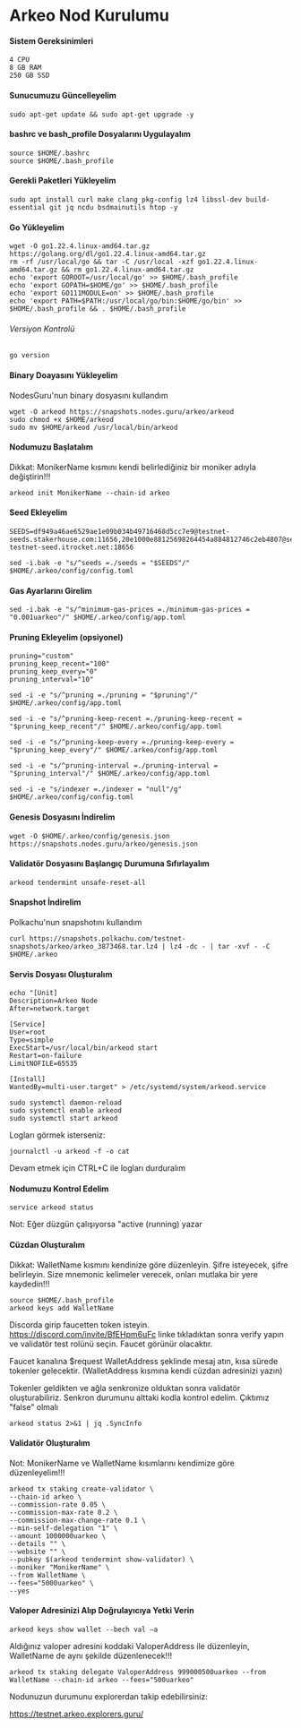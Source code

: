 # Arkeo Nod Kurulumu


#### Sistem Gereksinimleri
```
4 CPU
8 GB RAM
250 GB SSD
```


#### Sunucumuzu Güncelleyelim
```
sudo apt-get update && sudo apt-get upgrade -y
```


#### bashrc ve bash_profile Dosyalarını Uygulayalım
```
source $HOME/.bashrc
source $HOME/.bash_profile
```


#### Gerekli Paketleri Yükleyelim
```
sudo apt install curl make clang pkg-config lz4 libssl-dev build-essential git jq ncdu bsdmainutils htop -y
```


#### Go Yükleyelim
```
wget -O go1.22.4.linux-amd64.tar.gz https://golang.org/dl/go1.22.4.linux-amd64.tar.gz
rm -rf /usr/local/go && tar -C /usr/local -xzf go1.22.4.linux-amd64.tar.gz && rm go1.22.4.linux-amd64.tar.gz
echo 'export GOROOT=/usr/local/go' >> $HOME/.bash_profile
echo 'export GOPATH=$HOME/go' >> $HOME/.bash_profile
echo 'export GO111MODULE=on' >> $HOME/.bash_profile
echo 'export PATH=$PATH:/usr/local/go/bin:$HOME/go/bin' >> $HOME/.bash_profile && . $HOME/.bash_profile
```

###### Versiyon Kontrolü

```
go version
```


#### Binary Doayasını Yükleyelim


NodesGuru'nun binary dosyasını kullandım

```
wget -O arkeod https://snapshots.nodes.guru/arkeo/arkeod
sudo chmod +x $HOME/arkeod
sudo mv $HOME/arkeod /usr/local/bin/arkeod
```


#### Nodumuzu Başlatalım


Dikkat: MonikerName kısmını kendi belirlediğiniz bir moniker adıyla değiştirin!!!

```
arkeod init MonikerName --chain-id arkeo
```


#### Seed Ekleyelim
```
SEEDS=df949a46ae6529ae1e09b034b49716468d5cc7e9@testnet-seeds.stakerhouse.com:11656,20e1000e88125698264454a884812746c2eb4807@seeds.lavenderfive.com:22856,df0561c0418f7ae31970a2cc5adaf0e81ea5923f@arkeo-testnet-seed.itrocket.net:18656

sed -i.bak -e "s/^seeds =./seeds = "$SEEDS"/" $HOME/.arkeo/config/config.toml
```


#### Gas Ayarlarını Girelim
```
sed -i.bak -e "s/^minimum-gas-prices =./minimum-gas-prices = "0.001uarkeo"/" $HOME/.arkeo/config/app.toml
```


#### Pruning Ekleyelim (opsiyonel)
```
pruning="custom"
pruning_keep_recent="100"
pruning_keep_every="0"
pruning_interval="10"

sed -i -e "s/^pruning =./pruning = "$pruning"/" $HOME/.arkeo/config/app.toml

sed -i -e "s/^pruning-keep-recent =./pruning-keep-recent = "$pruning_keep_recent"/" $HOME/.arkeo/config/app.toml

sed -i -e "s/^pruning-keep-every =./pruning-keep-every = "$pruning_keep_every"/" $HOME/.arkeo/config/app.toml

sed -i -e "s/^pruning-interval =./pruning-interval = "$pruning_interval"/" $HOME/.arkeo/config/app.toml

sed -i -e "s/indexer =./indexer = "null"/g" $HOME/.arkeo/config/config.toml
```


#### Genesis Dosyasını İndirelim
```
wget -O $HOME/.arkeo/config/genesis.json https://snapshots.nodes.guru/arkeo/genesis.json
```


#### Validatör Dosyasını Başlangıç Durumuna Sıfırlayalım
```
arkeod tendermint unsafe-reset-all
```


#### Snapshot İndirelim

Polkachu'nun snapshotını kullandım
```
curl https://snapshots.polkachu.com/testnet-snapshots/arkeo/arkeo_3873468.tar.lz4 | lz4 -dc - | tar -xvf - -C $HOME/.arkeo
```


#### Servis Dosyası Oluşturalım
```
echo "[Unit]
Description=Arkeo Node
After=network.target

[Service]
User=root
Type=simple
ExecStart=/usr/local/bin/arkeod start 
Restart=on-failure
LimitNOFILE=65535

[Install]
WantedBy=multi-user.target" > /etc/systemd/system/arkeod.service
```
```
sudo systemctl daemon-reload
sudo systemctl enable arkeod
sudo systemctl start arkeod
```

Logları görmek isterseniz:
```
journalctl -u arkeod -f -o cat
```
Devam etmek için CTRL+C ile logları durduralım


#### Nodumuzu Kontrol Edelim
```
service arkeod status
```
Not: Eğer düzgün çalışıyorsa "active (running) yazar


#### Cüzdan Oluşturalım

Dikkat: WalletName kısmını kendinize göre düzenleyin. Şifre isteyecek, şifre belirleyin. Size mnemonic kelimeler verecek, onları mutlaka bir yere kaydedin!!!
```
source $HOME/.bash_profile
arkeod keys add WalletName
```

Discorda girip faucetten token isteyin. https://discord.com/invite/BfEHpm6uFc linke tıkladıktan sonra verify yapın ve validatör test rolünü seçin. Faucet görünür olacaktır.



Faucet kanalına $request WalletAddress şeklinde mesaj atın, kısa sürede tokenler gelecektir. (WalletAddress kısmına kendi cüzdan adresinizi yazın)


Tokenler geldikten ve ağla senkronize olduktan sonra validatör oluşturabiliriz. Senkron durumunu alttaki kodla kontrol edelim. Çıktımız "false" olmalı
```
arkeod status 2>&1 | jq .SyncInfo
```


#### Validatör Oluşturalım

Not: MonikerName ve WalletName kısımlarını kendimize göre düzenleyelim!!!
```
arkeod tx staking create-validator \
--chain-id arkeo \
--commission-rate 0.05 \
--commission-max-rate 0.2 \
--commission-max-change-rate 0.1 \
--min-self-delegation "1" \
--amount 1000000uarkeo \
--details "" \
--website "" \
--pubkey $(arkeod tendermint show-validator) \
--moniker "MonikerName" \
--from WalletName \
--fees="5000uarkeo" \
--yes
```


#### Valoper Adresinizi Alıp Doğrulayıcıya Yetki Verin
```
arkeod keys show wallet --bech val –a
```

Aldığınız valoper adresini koddaki ValoperAddress ile düzenleyin, WalletName de aynı şekilde düzenlenecek!!!
```
arkeod tx staking delegate ValoperAddress 999000500uarkeo --from WalletName --chain-id arkeo --fees="500uarkeo"
```

Nodunuzun durumunu explorerdan takip edebilirsiniz:


https://testnet.arkeo.explorers.guru/


